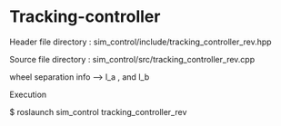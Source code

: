 # Tracking-controller

Header file directory : sim_control/include/tracking_controller_rev.hpp

Source file directory : sim_control/src/tracking_controller_rev.cpp

wheel separation info
--> l_a , and l_b

Execution

$ roslaunch sim_control tracking_controller_rev
